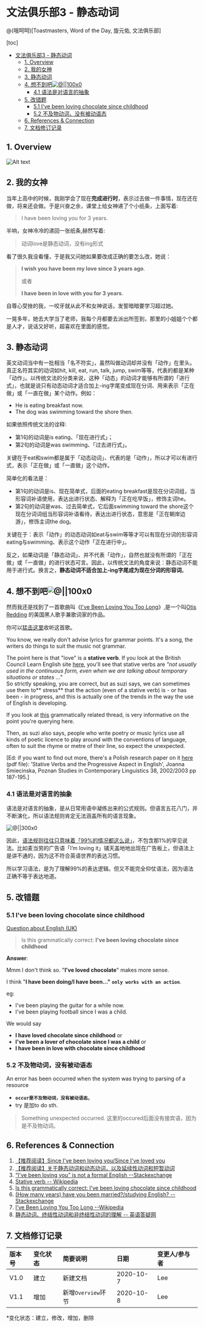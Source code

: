 # 文法俱乐部3 - 静态动词
@(哦呵呵)[Toastmasters, Word of the Day, 旋元佑, 文法俱乐部]

[toc]





* [文法俱乐部3 \- 静态动词](#文法俱乐部3---静态动词)
  * [1\. Overview](#1-overview)
  * [2\. 我的女神](#2-我的女神)
  * [3\. 静态动词](#3-静态动词)
  * [4\. 想不到吧<a href="\./1602063273528\.png" target="\_blank" rel="noopener noreferrer"><img src="\./1602063273528\.png" alt="@||100x0" style="max\-width:100%;"></a>](#4-想不到吧)
    * [4\.1 语法是对语言的抽象](#41-语法是对语言的抽象)
  * [5\. 改错题](#5-改错题)
    * [5\.1  I've been loving chocolate since childhood](#51--ive-been-loving-chocolate-since-childhood)
    * [5\.2 不及物动词，没有被动语态](#52-不及物动词没有被动语态)
  * [6\. References &amp; Connection](#6-references--connection)
  * [7\. 文档修订记录](#7-文档修订记录)





## 1. Overview

![Alt text](./1602117229294.png)


## 2. 我的女神

当年上高中的时候，我刚学会了现在**完成进行时**，表示过去做一件事情，现在还在做，将来还会做。于是兴奋之余，课堂上给女神递了个小纸条，上面写着:
> I have been loving you for 3 years.

半响，女神冷冷的递回一张纸条,赫然写着:
> 动词love是静态动词，没有ing形式

看了很久我没看懂，于是我又问她如果要改成正确的要怎么改，她说：
> **I wish you have been my love since 3 years ago**.
> 
> 或者
> 
> **I have been in love with you for 3 years**.

自尊心受挫的我，一咬牙就从此不和女神说话，发誓暗暗要学习超过她。

一晃多年，她去大学当了老师，我每个月都要去派出所签到，那里的小姐姐个个都是人才，说话又好听，超喜欢在里面的感觉。



## 3. 静态动词

英文动词当中有一批相当「名不符实」，虽然叫做动词却并没有「动作」在里头。真正名符其实的动词如hit, kill, eat, run, talk, jump, swim等等，代表的都是某种「动作」。以传统文法的分类来说，这种「动态」的动词才能够有所谓的「进行式」，也就是说只有动态动词才适合加上-ing字尾变成现在分词、用来表示「正在做」或「一直在做」某个动作。例如：

- He is eating breakfast now.
- The dog was swimming toward the shore then.

如果依照传统文法的诠释:
 - 第1句的动词是is eating、「现在进行式」；
 - 第2句的动词是was swimming、「过去进行式」。

关键在于eat和swim都是属于「动态动词」、代表的是「动作」，所以才可以有进行式，表示「正在做」或「一直做」这个动作。

简单化的看法是：
- 第1句的动词是is、现在简单式，后面的eating breakfast是现在分词词组，当形容词补语使用，表达出进行状态、解释为「正在吃早饭」，修饰主词he。
- 第2句的动词是was、过去简单式，它后面swimming toward the shore这个现在分词词组当形容词补语看待，表达出进行状态，意思是「正在朝岸边游」，修饰主词the dog。

关键在于：表示「动作」的动态动词如eat与swim等等才可以有现在分词的形容词eating与swimming、表示这个动作「正在进行中」。

反之，如果动词是「静态动词」、并不代表「动作」，自然也就没有所谓的「正在做」或「一直做」的进行状态可言。因此，以传统文法的角度来说：静态动词不能用于进行式。换言之，**静态动词不适合加上-ing字尾成为现在分词的形容词**。


## 4. 想不到吧![@||100x0](./1602063273528.png)

然而我还是找到了一首歌曲叫《[I've Been Loving You Too Long](https://en.wikipedia.org/wiki/I%27ve_Been_Loving_You_Too_Long)》,是一个叫[Otis Redding](https://en.wikipedia.org/wiki/Otis_Redding "Otis Redding") 的美国黑人歌手兼歌词家的作品。

你可以[猛击这里](https://www.azlyrics.com/lyrics/ledzeppelin/sinceivebeenlovingyou.html)收听这首歌。


You know, we really don't advise lyrics for grammar points. It's a song, the writers do things to suit the music not grammar.


The point here is that "love" is a **stative verb**. If you look at the British Council Learn English site [here](http://learnenglish.britishcouncil.org/en/grammar-reference/stative-verbs), you'll see that stative verbs are *"not usually used in the continuous form, even when we are talking about temporary situations or states ..."*\
So strictly speaking, you are correct, but as suzi says, we can sometimes use them to** stress** that the action (even of a stative verb) is - or has been - in progress, and this is actually one of the trends in the way the use of English is developing.

If you look at [this](http://forum.wordreference.com/showthread.php?t=2771585) grammatically related thread, is very informative on the point you're querying here.

Then, as suzi also says, people who write poetry or music lyrics use all kinds of poetic licence to play around with the conventions of language, often to suit the rhyme or metre of their line, so expect the unexpected.

[Ed: if you want to find out more, there's a Polish research paper on it [here](http://ifa.amu.edu.pl/psicl/files/38/10Smiecinska.pdf) (pdf file): 'Stative Verbs and the Progressive Aspect in English', Joanna Smiecinska, Poznan Studies in Contemporary Linguistics 38, 2002/2003 pp 187-195.]

### 4.1 语法是对语言的抽象

语法是对语言的抽象，是从日常用语中凝练出来的公式规则。但语言五花八门，并不断演化，所以语法规则肯定无法涵盖所有的语言现象。

![@||300x0](./1603365108467.png)

因此，[语法规则往往只意味着「99%的情况都这么说」](https://www.zhihu.com/question/30030877/answer/1449871589)，不包含那1%的罕见说法。比如麦当劳的广告语「I’m loving it」铺天盖地地出现在广告板上，但语法上是讲不通的，因为这不符合英语世界的表达习惯。

所以学习语法，是为了理解99%的表达逻辑。但又不能完全仰仗语法，因为语法正确不等于表达地道。

## 5. 改错题

### 5.1  I've been loving chocolate since childhood

[Question about English (UK)](https://hinative.com/en-US/questions/1665624)
> Is this grammatically correct: **I've been loving chocolate since childhood**

**Answer**:

Mmm I don't think so. "**I've loved chocolate**" makes more sense. 

I think "**I have been doing/I have been..."** **`only works with an action`**.

eg:
-  I've been playing the guitar for a while now.
-  I've been playing football since I was a child.

We would say
- **I have loved chocolate since childhood**
 or 
- **I've been a lover of chocolate since I was a child**
or
- **I have been in love with chocolate since childhood**

### 5.2 不及物动词，没有被动语态

An error has been occurred when the system was trying to parsing of a resource 

- **`occur是不及物动词，没有被动语态`**。
- try 是加to do sth.

> Something unexpected occurred. 这里的occured后面没有接宾语，因为是不及物动词。

## 6. References & Connection
1. [【推荐阅读】Since I've been loving you/Since I've loved you](https://forum.wordreference.com/threads/since-ive-been-loving-you-since-ive-loved-you.2778264/)
2. [【推荐阅读】关于静态动词和动态动词，以及延续性动词和短暂动词](http://ask.yygrammar.com/q-40318.html)
2. [“I've been loving you” is not a formal English --Stackexchange](https://ell.stackexchange.com/questions/132588/ive-been-loving-you-is-not-a-formal-english)
3. [Stative verb -- Wikipedia](https://en.wikipedia.org/wiki/Stative_verb)
4. [Is this grammatically correct: I've been loving chocolate since childhood](https://hinative.com/en-US/questions/1665624)
5. [(How many years) have you been married?/studying English? -- Stackexchange](https://ell.stackexchange.com/questions/14323/how-many-years-have-you-been-married-studying-english?rq=1)
6. [I've Been Loving You Too Long --Wikipedia](https://en.wikipedia.org/wiki/I%27ve_Been_Loving_You_Too_Long)
7. [静态动词、终结性动词和非终结性动词的理解 -- 英语答疑网](http://ask.yygrammar.com/q-33262.html)


## 7. 文档修订记录

| 版本号|     变化状态|   简要说明|  日期	|   变更人/参与者   |
| :-------- | :--------| :------ |:------ |:------ |
| V1.0|   建立| 新建文档 |2020-10-7  | Lee|
| V1.1|   增加|新增`Overview`环节 |2020-10-8  | Lee|

*变化状态：建立，修改，增加，删除